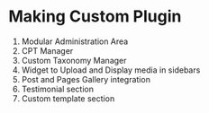 # Making Custom Plugin

1. Modular Administration Area
2. CPT Manager
3. Custom Taxonomy Manager
4. Widget to Upload and Display media in sidebars
5. Post and Pages Gallery integration
6. Testimonial section
7. Custom template section
